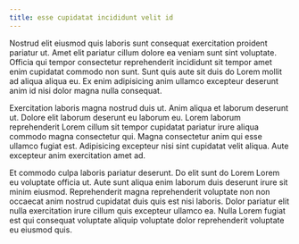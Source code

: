 ```yaml
---
title: esse cupidatat incididunt velit id
---
```


Nostrud elit eiusmod quis laboris sunt consequat exercitation proident pariatur ut. Amet elit pariatur cillum dolore ea veniam sunt sint voluptate. Officia qui tempor consectetur reprehenderit incididunt sit tempor amet enim cupidatat commodo non sunt. Sunt quis aute sit duis do Lorem mollit ad aliqua aliqua eu. Ex enim adipisicing anim ullamco excepteur deserunt anim id nisi dolor magna nulla consequat.

Exercitation laboris magna nostrud duis ut. Anim aliqua et laborum deserunt ut. Dolore elit laborum deserunt eu laborum eu. Lorem laborum reprehenderit Lorem cillum sit tempor cupidatat pariatur irure aliqua commodo magna consectetur qui. Magna consectetur anim qui esse ullamco fugiat est. Adipisicing excepteur nisi sint cupidatat velit aliqua. Aute excepteur anim exercitation amet ad.

Et commodo culpa laboris pariatur deserunt. Do elit sunt do Lorem Lorem eu voluptate officia ut. Aute sunt aliqua enim laborum duis deserunt irure sit minim eiusmod. Reprehenderit magna reprehenderit voluptate non non occaecat anim nostrud cupidatat duis quis est nisi laboris. Dolor pariatur elit nulla exercitation irure cillum quis excepteur ullamco ea. Nulla Lorem fugiat est qui consequat voluptate aliquip voluptate dolor reprehenderit voluptate eu eiusmod quis.